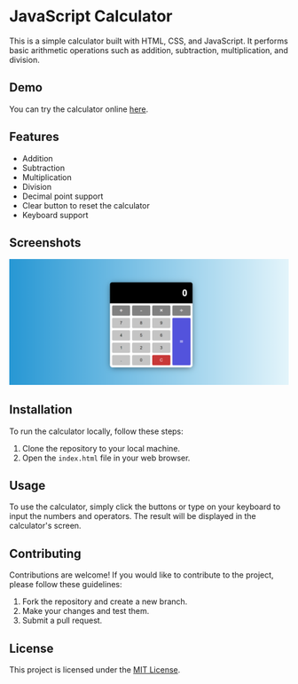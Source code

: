 # JavaScript Calculator

This is a simple calculator built with HTML, CSS, and JavaScript. It performs basic arithmetic operations such as addition, subtraction, multiplication, and division.

## Demo

You can try the calculator online [here](https://myusername.github.io/js-calculator/).

## Features

- Addition
- Subtraction
- Multiplication
- Division
- Decimal point support
- Clear button to reset the calculator
- Keyboard support

## Screenshots

![Calculator screenshot](/screenshots/calculator.png)

## Installation

To run the calculator locally, follow these steps:

1. Clone the repository to your local machine.
2. Open the `index.html` file in your web browser.

## Usage

To use the calculator, simply click the buttons or type on your keyboard to input the numbers and operators. The result will be displayed in the calculator's screen.

## Contributing

Contributions are welcome! If you would like to contribute to the project, please follow these guidelines:

1. Fork the repository and create a new branch.
2. Make your changes and test them.
3. Submit a pull request.

## License

This project is licensed under the [MIT License](https://opensource.org/licenses/MIT).
